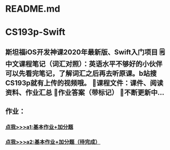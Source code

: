 # README.md
# CS193p-Swift
斯坦福iOS开发神课2020年最新版、Swift入门项目
🗒中文课程笔记（词汇对照）：英语水平不够好的小伙伴可以先看完笔记，了解词汇之后再去听原课。b站搜CS193p就有上传的视频哦。
📎课程文件：课件、阅读资料、作业汇总
📝作业答案（带标记）
🥰不断更新中…
---
## 作业：
### [点我>>>a1:基本作业+加分题](https://github.com/totoroJyunn/CS193p-Swift/tree/master/a-1)
### [点我>>>a2:基本作业+加分题（待完成）](https://github.com/totoroJyunn/CS193p-Swift/tree/master/a-2)
